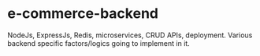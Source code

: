 # e-commerce-backend
NodeJs, ExpressJs, Redis, microservices, CRUD APIs, deployment. Various backend specific factors/logics going to implement in it.
